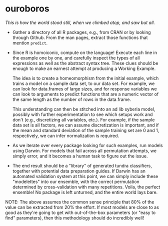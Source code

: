 ouroboros
=========

*This is how the world stood still, when we climbed atop, and saw but all.*

 * Gather a directory of all R packages, e.g., from CRAN or by looking through Github.
   From the man pages, extract those functions that mention `predict`.

 * Since R is homoiconic, compute on the language! Execute each line in the example one by one, and
   carefully inspect the types of all expressions as well as the abstract syntax tree. These clues should
   be enough to make an earnest attempt at producing a Working Example.
   
   The idea is to create a homeomorphism
   from the initial example, which trains a model on a sample data set, to our data set. For example, we can
   look for data.frames of large sizes, and for response variables we can look to arguments to predict functions
   that are a numeric vector of the same length as the number of rows in the data.frame.

   This understanding can then be stitched into an ad lib syberia model, possibly with further experimentation to
   see which setups work and don't (e.g., discretizing all variables, etc.). For example, if the sample data set
   is all factors, we can assume discretization is important, and if the mean and standard deviation of the sample
   training set are 0 and 1, respectively, we can infer normalization is required.
  
 * As we iterate over every package looking for such examples, run models using Darwin. For models that fail
   across all permutation attempts, we simply error, and it becomes a human task to figure out the issue. 

 * The end result should be a "library" of generated tundra classifiers, together with potential data preparation
   guides. If Darwin has an automated validation system at this point, we can simply include these "modelettes"
   into our ensemble, with the correct permutation determined by cross-validation with many repetitions. Voila,
   the perfect ensemble! No package is left unturned, and the entire world lays bare.

NOTE: The above assumes the common sense principle that 80% of the value can be extracted from 20% the effort.
If most models are close to as good as they're going to get with out-of-the-box parameters (or "easy to find"
parameters), then this methodology should do incredibly well!
